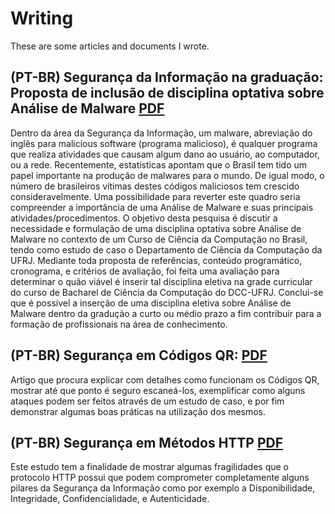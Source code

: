 # Writing 

These are some articles and documents I wrote.

## (PT-BR) Segurança da Informação na graduação: Proposta de inclusão de disciplina optativa sobre Análise de Malware [PDF](https://github.com/rafaveira3/writing/blob/master/disciplina-analise-malware(PT-BR).pdf) 

Dentro da área da Segurança da Informação, um malware, abreviação do inglês para malicious software (programa malicioso), é qualquer programa que realiza atividades que causam algum dano ao usuário, ao computador, ou a rede. Recentemente, estatísticas apontam que o Brasil tem tido um papel importante na produção de malwares para o mundo. De igual modo, o número de brasileiros vítimas destes códigos maliciosos tem crescido consideravelmente. Uma possibilidade para reverter este quadro seria compreender a importância de uma Análise de Malware e suas principais atividades/procedimentos. O objetivo desta pesquisa é discutir a necessidade e formulação de uma disciplina optativa sobre Análise de Malware no contexto de um Curso de Ciência da Computação no Brasil, tendo como estudo de caso o Departamento de Ciência da Computação da UFRJ. Mediante toda proposta de referências, conteúdo programático, cronograma, e critérios de avaliação, foi feita uma avaliação para determinar o quão viável é inserir tal disciplina eletiva na grade curricular do curso de Bacharel de Ciência da Computação do DCC-UFRJ. Conclui-se que é possível a inserção de uma disciplina eletiva sobre Análise de Malware dentro da gradução a curto ou médio prazo a fim contribuir para a formação de profissionais na área de conhecimento.

## (PT-BR) Segurança em Códigos QR: [PDF](https://github.com/rafaveira3/writing/blob/master/seguranca-codigos-qr(PT-BR).pdf)

Artigo que procura explicar com detalhes como funcionam os Códigos QR, mostrar até que ponto é seguro escaneá-los, exemplificar como alguns ataques podem ser feitos através de um estudo de caso, e por fim demonstrar algumas boas práticas na utilização dos mesmos.

## (PT-BR) Segurança em Métodos HTTP [PDF](https://github.com/rafaveira3/writing/blob/master/seguranca-metodos-http(PT-BR).pdf) 

Este estudo tem a finalidade de mostrar algumas fragilidades que o protocolo HTTP possui que podem comprometer completamente alguns pilares da Segurança da Informação como por exemplo a Disponibilidade, Integridade, Confidencialidade, e Autenticidade.
